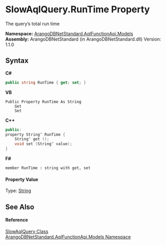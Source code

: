 # SlowAqlQuery.RunTime Property 
 

The query’s total run time

**Namespace:**&nbsp;<a href="e03acbe1-782e-533e-7ffe-cd51613ed54f">ArangoDBNetStandard.AqlFunctionApi.Models</a><br />**Assembly:**&nbsp;ArangoDBNetStandard (in ArangoDBNetStandard.dll) Version: 1.1.0

## Syntax

**C#**<br />
``` C#
public string RunTime { get; set; }
```

**VB**<br />
``` VB
Public Property RunTime As String
	Get
	Set
```

**C++**<br />
``` C++
public:
property String^ RunTime {
	String^ get ();
	void set (String^ value);
}
```

**F#**<br />
``` F#
member RunTime : string with get, set

```


#### Property Value
Type: <a href="https://docs.microsoft.com/dotnet/api/system.string" target="_blank" rel="noopener noreferrer">String</a>

## See Also


#### Reference
<a href="ac9b823e-a019-db35-ab0b-188701666f97">SlowAqlQuery Class</a><br /><a href="e03acbe1-782e-533e-7ffe-cd51613ed54f">ArangoDBNetStandard.AqlFunctionApi.Models Namespace</a><br />